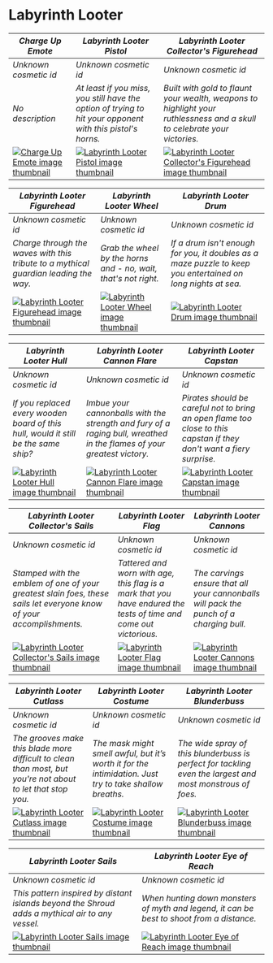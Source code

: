 # Labyrinth Looter

| *Charge Up Emote* | *Labyrinth Looter Pistol* | *Labyrinth Looter Collector's Figurehead* |
| ----------------- | ------------------------- | ----------------------------------------- |
| *Unknown cosmetic id* | *Unknown cosmetic id* | *Unknown cosmetic id* |
| *No description* | *At least if you miss, you still have the option of trying to hit your opponent with this pistol's horns.* | *Built with gold to flaunt your wealth, weapons to highlight your ruthlessness and a skull to celebrate your victories.* |
| [![*Charge Up Emote* image thumbnail](https://cdn.merciasquill.com/images/67035fed8ad30bf0035179c4)](https://seaofthieves.wiki.gg/wiki/Charge_Up_Emote) | [![*Labyrinth Looter Pistol* image thumbnail](https://cdn.merciasquill.com/images/67035fed8ad30bf0035179c4)](https://seaofthieves.wiki.gg/wiki/Labyrinth_Looter_Pistol) | [![*Labyrinth Looter Collector's Figurehead* image thumbnail](https://cdn.merciasquill.com/images/67035fed8ad30bf0035179c4)](https://seaofthieves.wiki.gg/wiki/Labyrinth_Looter_Collector's_Figurehead) |

| *Labyrinth Looter Figurehead* | *Labyrinth Looter Wheel* | *Labyrinth Looter Drum* |
| ----------------------------- | ------------------------ | ----------------------- |
| *Unknown cosmetic id* | *Unknown cosmetic id* | *Unknown cosmetic id* |
| *Charge through the waves with this tribute to a mythical guardian leading the way.* | *Grab the wheel by the horns and - no, wait, that's not right.* | *If a drum isn't enough for you, it doubles as a maze puzzle to keep you entertained on long nights at sea.* |
| [![*Labyrinth Looter Figurehead* image thumbnail](https://cdn.merciasquill.com/images/67035fed8ad30bf0035179c4)](https://seaofthieves.wiki.gg/wiki/Labyrinth_Looter_Figurehead) | [![*Labyrinth Looter Wheel* image thumbnail](https://cdn.merciasquill.com/images/67035fed8ad30bf0035179c4)](https://seaofthieves.wiki.gg/wiki/Labyrinth_Looter_Wheel) | [![*Labyrinth Looter Drum* image thumbnail](https://cdn.merciasquill.com/images/67035fed8ad30bf0035179c4)](https://seaofthieves.wiki.gg/wiki/Labyrinth_Looter_Drum) |

| *Labyrinth Looter Hull* | *Labyrinth Looter Cannon Flare* | *Labyrinth Looter Capstan* |
| ----------------------- | ------------------------------- | -------------------------- |
| *Unknown cosmetic id* | *Unknown cosmetic id* | *Unknown cosmetic id* |
| *If you replaced every wooden board of this hull, would it still be the same ship?* | *Imbue your cannonballs with the strength and fury of a raging bull, wreathed in the flames of your greatest victory.* | *Pirates should be careful not to bring an open flame too close to this capstan if they don't want a fiery surprise.* |
| [![*Labyrinth Looter Hull* image thumbnail](https://cdn.merciasquill.com/images/67035fed8ad30bf0035179c4)](https://seaofthieves.wiki.gg/wiki/Labyrinth_Looter_Hull) | [![*Labyrinth Looter Cannon Flare* image thumbnail](https://cdn.merciasquill.com/images/67035fed8ad30bf0035179c4)](https://seaofthieves.wiki.gg/wiki/Labyrinth_Looter_Cannon_Flare) | [![*Labyrinth Looter Capstan* image thumbnail](https://cdn.merciasquill.com/images/67035fed8ad30bf0035179c4)](https://seaofthieves.wiki.gg/wiki/Labyrinth_Looter_Capstan) |

| *Labyrinth Looter Collector's Sails* | *Labyrinth Looter Flag* | *Labyrinth Looter Cannons* |
| ------------------------------------ | ----------------------- | -------------------------- |
| *Unknown cosmetic id* | *Unknown cosmetic id* | *Unknown cosmetic id* |
| *Stamped with the emblem of one of your greatest slain foes, these sails let everyone know of your accomplishments.* | *Tattered and worn with age, this flag is a mark that you have endured the tests of time and come out victorious.* | *The carvings ensure that all your cannonballs will pack the punch of a charging bull.* |
| [![*Labyrinth Looter Collector's Sails* image thumbnail](https://cdn.merciasquill.com/images/67035fed8ad30bf0035179c4)](https://seaofthieves.wiki.gg/wiki/Labyrinth_Looter_Collector's_Sails) | [![*Labyrinth Looter Flag* image thumbnail](https://cdn.merciasquill.com/images/67035fed8ad30bf0035179c4)](https://seaofthieves.wiki.gg/wiki/Labyrinth_Looter_Flag) | [![*Labyrinth Looter Cannons* image thumbnail](https://cdn.merciasquill.com/images/67035fed8ad30bf0035179c4)](https://seaofthieves.wiki.gg/wiki/Labyrinth_Looter_Cannons) |

| *Labyrinth Looter Cutlass* | *Labyrinth Looter Costume* | *Labyrinth Looter Blunderbuss* |
| -------------------------- | -------------------------- | ------------------------------ |
| *Unknown cosmetic id* | *Unknown cosmetic id* | *Unknown cosmetic id* |
| *The grooves make this blade more difficult to clean than most, but you're not about to let that stop you.* | *The mask might smell awful, but it’s worth it for the intimidation. Just try to take shallow breaths.* | *The wide spray of this blunderbuss is perfect for tackling even the largest and most monstrous of foes.* |
| [![*Labyrinth Looter Cutlass* image thumbnail](https://cdn.merciasquill.com/images/67035fed8ad30bf0035179c4)](https://seaofthieves.wiki.gg/wiki/Labyrinth_Looter_Cutlass) | [![*Labyrinth Looter Costume* image thumbnail](https://cdn.merciasquill.com/images/67035fed8ad30bf0035179c4)](https://seaofthieves.wiki.gg/wiki/Labyrinth_Looter_Costume) | [![*Labyrinth Looter Blunderbuss* image thumbnail](https://cdn.merciasquill.com/images/67035fed8ad30bf0035179c4)](https://seaofthieves.wiki.gg/wiki/Labyrinth_Looter_Blunderbuss) |

| *Labyrinth Looter Sails* | *Labyrinth Looter Eye of Reach* |
| ------------------------ | ------------------------------- |
| *Unknown cosmetic id* | *Unknown cosmetic id* |
| *This pattern inspired by distant islands beyond the Shroud adds a mythical air to any vessel.* | *When hunting down monsters of myth and legend, it can be best to shoot from a distance.* |
| [![*Labyrinth Looter Sails* image thumbnail](https://cdn.merciasquill.com/images/67035fed8ad30bf0035179c4)](https://seaofthieves.wiki.gg/wiki/Labyrinth_Looter_Sails) | [![*Labyrinth Looter Eye of Reach* image thumbnail](https://cdn.merciasquill.com/images/67035fed8ad30bf0035179c4)](https://seaofthieves.wiki.gg/wiki/Labyrinth_Looter_Eye_of_Reach) |
